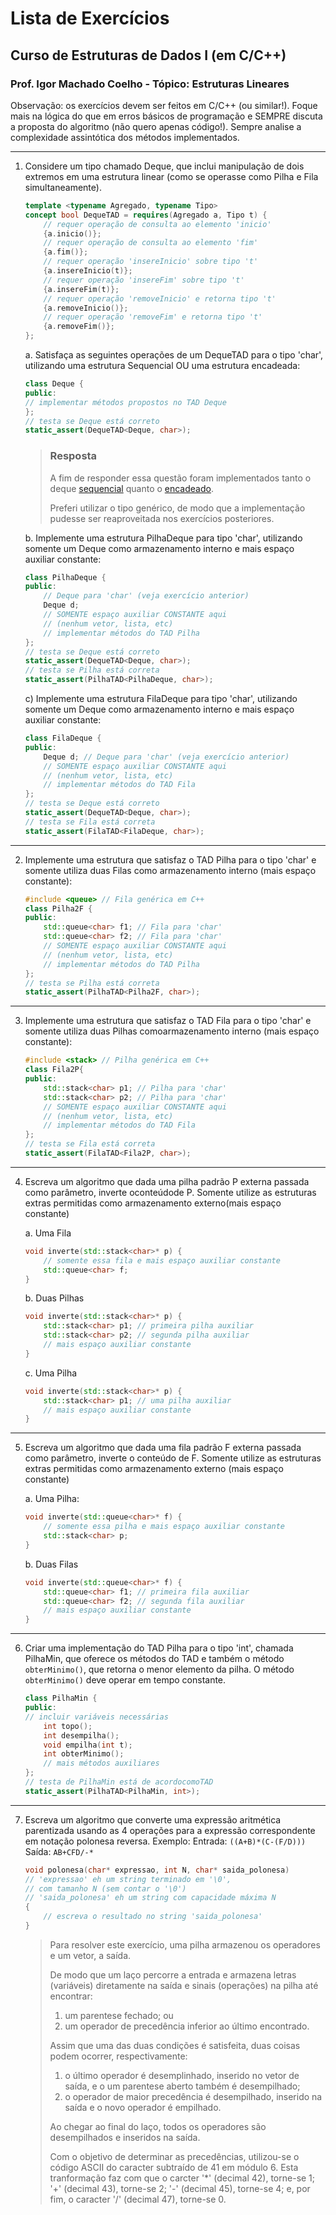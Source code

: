 # Lista de Exercícios

## Curso de Estruturas de Dados I (em C/C++) 

### Prof. Igor Machado Coelho - Tópico: Estruturas Lineares ####

Observação: os exercícios devem ser feitos em C/C++ (ou similar!). Foque mais na lógica do que em erros básicos de programação e SEMPRE discuta a proposta do algoritmo (não quero apenas código!). Sempre analise a complexidade assintótica dos métodos implementados.

---

1. Considere um tipo chamado Deque, que inclui manipulação de dois extremos em uma estrutura linear (como se operasse como Pilha e Fila simultaneamente). 

    ```cpp
    template <typename Agregado, typename Tipo>
    concept bool DequeTAD = requires(Agregado a, Tipo t) {
        // requer operação de consulta ao elemento 'inicio'
        {a.inicio()};
        // requer operação de consulta ao elemento 'fim'
        {a.fim()};
        // requer operação 'insereInicio' sobre tipo 't'
        {a.insereInicio(t)};
        // requer operação 'insereFim' sobre tipo 't'
        {a.insereFim(t)};
        // requer operação 'removeInicio' e retorna tipo 't'
        {a.removeInicio()};
        // requer operação 'removeFim' e retorna tipo 't'
        {a.removeFim()};
    };
    ```

    a. Satisfaça as seguintes operações de um DequeTAD para o tipo 'char', utilizando uma estrutura Sequencial OU uma estrutura encadeada: 

    ```cpp
    class Deque {
    public: 
    // implementar métodos propostos no TAD Deque 
    }; 
    // testa se Deque está correto 
    static_assert(DequeTAD<Deque, char>); 
    ```

    > ### Resposta
    > 
    > A fim de responder essa questão foram implementados tanto o deque [sequencial](include/dequeSequencial.hpp) quanto o [encadeado](include/dequeEncadeado.hpp). 
    >
    > Preferi utilizar o tipo genérico, de modo que a implementação pudesse ser reaproveitada nos exercícios posteriores. 
    > 

    b. Implemente uma estrutura PilhaDeque para tipo 'char', utilizando somente um Deque como armazenamento interno e mais espaço auxiliar constante:

    ```cpp
    class PilhaDeque { 
    public: 
        // Deque para 'char' (veja exercício anterior) 
        Deque d; 
        // SOMENTE espaço auxiliar CONSTANTE aqui 
        // (nenhum vetor, lista, etc) 
        // implementar métodos do TAD Pilha 
    }; 
    // testa se Deque está correto 
    static_assert(DequeTAD<Deque, char>); 
    // testa se Pilha está correta
    static_assert(PilhaTAD<PilhaDeque, char>); 
    ```

    c) Implemente uma estrutura FilaDeque para tipo 'char', utilizando somente um Deque como armazenamento interno e mais espaço auxiliar constante: 

    ```cpp
    class FilaDeque { 
    public: 
        Deque d; // Deque para 'char' (veja exercício anterior) 
        // SOMENTE espaço auxiliar CONSTANTE aqui 
        // (nenhum vetor, lista, etc) 
        // implementar métodos do TAD Fila 
    }; 
    // testa se Deque está correto 
    static_assert(DequeTAD<Deque, char>);
    // testa se Fila está correta
    static_assert(FilaTAD<FilaDeque, char>); 
    ```
---

2. Implemente uma estrutura que satisfaz o TAD Pilha para o tipo 'char' e somente utiliza duas Filas como armazenamento interno (mais espaço constante): 

    ```cpp
    #include <queue> // Fila genérica em C++
    class Pilha2F {
    public:
        std::queue<char> f1; // Fila para 'char'
        std::queue<char> f2; // Fila para 'char'
        // SOMENTE espaço auxiliar CONSTANTE aqui 
        // (nenhum vetor, lista, etc) 
        // implementar métodos do TAD Pilha
    };
    // testa se Pilha está correta
    static_assert(PilhaTAD<Pilha2F, char>); 
    ```

---

3. Implemente uma estrutura que satisfaz o TAD Fila para o tipo 'char' e somente utiliza duas Pilhas comoarmazenamento interno (mais espaço constante): 

    ```cpp
    #include <stack> // Pilha genérica em C++ 
    class Fila2P{ 
    public: 
        std::stack<char> p1; // Pilha para 'char' 
        std::stack<char> p2; // Pilha para 'char' 
        // SOMENTE espaço auxiliar CONSTANTE aqui 
        // (nenhum vetor, lista, etc) 
        // implementar métodos do TAD Fila 
    }; 
    // testa se Fila está correta 
    static_assert(FilaTAD<Fila2P, char>); 
    ```

---

4. Escreva um algoritmo que dada uma pilha padrão P externa passada como parâmetro, inverte oconteúdode P. Somente utilize as estruturas extras permitidas como armazenamento externo(mais espaço constante)

    a. Uma Fila 

    ```cpp
    void inverte(std::stack<char>* p) { 
        // somente essa fila e mais espaço auxiliar constante
        std::queue<char> f; 
    } 
    ```

    b. Duas Pilhas 

    ```cpp
    void inverte(std::stack<char>* p) { 
        std::stack<char> p1; // primeira pilha auxiliar 
        std::stack<char> p2; // segunda pilha auxiliar 
        // mais espaço auxiliar constante 
    } 
    ```

    c. Uma Pilha 

    ```cpp
    void inverte(std::stack<char>* p) { 
        std::stack<char> p1; // uma pilha auxiliar 
        // mais espaço auxiliar constante 
    } 
    ```

---

5. Escreva um algoritmo que dada uma fila padrão F externa passada como parâmetro, inverte o conteúdo de F. Somente utilize as estruturas extras permitidas como armazenamento externo (mais espaço constante)

    a. Uma Pilha:

    ```cpp
    void inverte(std::queue<char>* f) { 
        // somente essa pilha e mais espaço auxiliar constante
        std::stack<char> p;
    }
    ```

    b. Duas Filas 

    ```cpp
    void inverte(std::queue<char>* f) { 
        std::queue<char> f1; // primeira fila auxiliar 
        std::queue<char> f2; // segunda fila auxiliar 
        // mais espaço auxiliar constante 
    } 
    ```

---

6. Criar uma implementação do TAD Pilha para o tipo 'int', chamada PilhaMin, que oferece os métodos do TAD e também o método `obterMinimo()`, que retorna o menor elemento da pilha. O método `obterMinimo()` deve operar em tempo constante. 

    ```cpp
    class PilhaMin { 
    public: 
    // incluir variáveis necessárias 
        int topo(); 
        int desempilha(); 
        void empilha(int t); 
        int obterMinimo(); 
        // mais métodos auxiliares 
    };
    // testa de PilhaMin está de acordocomoTAD
    static_assert(PilhaTAD<PilhaMin, int>); 
    ```

---

7. Escreva um algoritmo que converte uma expressão aritmética parentizada usando as 4 operações para a expressão correspondente em notação polonesa reversa. Exemplo:
    Entrada: `((A+B)*(C-(F/D)))` 
    Saída:  `AB+CFD/-*` 


    ```cpp
    void polonesa(char* expressao, int N, char* saida_polonesa) 
    // 'expressao' eh um string terminado em '\0', 
    // com tamanho N (sem contar o '\0')
    // 'saida_polonesa' eh um string com capacidade máxima N 
    { 
        // escreva o resultado no string 'saida_polonesa' 
    }
    ```
    > Para resolver este exercício, uma pilha armazenou os operadores e um vetor, a saída. 
    >
    > De modo que um laço percorre a entrada e armazena letras (variáveis) diretamente na saída e sinais (operações) na pilha até encontrar:
    >   1. um parentese fechado; ou 
    >   2. um operador de precedência inferior ao último encontrado. 
    >
    > Assim que uma das duas condições é satisfeita, duas coisas podem ocorrer, respectivamente: 
    >   1. o último operador é desemplinhado, inserido no vetor de saída, e o um parentese aberto também é desempilhado;
    >   2. o operador de maior precedência é desempilhado, inserido na saída e o novo operador é empilhado.
    >
    > Ao chegar ao final do laço, todos os operadores são desempilhados e inseridos na saída.
    >
    > Com o objetivo de determinar as precedências, utilizou-se o código ASCII do caracter subtraído de 41 em módulo 6. Esta tranformação faz com que o carcter '*' (decimal 42), torne-se 1; '+' (decimal 43), torne-se 2; '-' (decimal 45), torne-se 4; e, por fim, o caracter '/' (decimal 47), torne-se 0. 